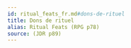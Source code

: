 ```yaml
---
id: ritual_feats_fr.md#dons-de-rituel
title: Dons de rituel
alias: Ritual Feats (RPG p78)
source: (JDR p89)
---
```


